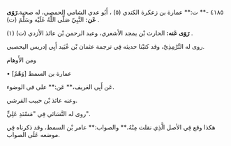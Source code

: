 ٤١٨٥ -** ت:** عمارة بن زعكرة الكندي (٥) ، أَبُو عدي الشامي الحمصي، له صحبة.**رَوَى عَن:** النَّبِيّ صَلَّى اللَّهُ عَلَيْه وسَلَّمَ (ت) .

**رَوَى عَنه:** الحارث بْن يمجد الأشعري، وعبد الرحمن بْن عائذ الأزدي (ت) (١) .

روى له التِّرْمِذِيّ، وقد كتبْنا حديثه فِي ترجمة عثمان بْن عُبَيد أَبِي إدريس اليحصبي.

ومن الأَوهام

• [وَهْمٌ] عمارة بن السمط

عَن أَبِي الغريف،** عَن:** علي في الوضوء.

وعنه عائذ بْن حبيب القرشي.

روى له النَّسَائي فِي "مَسْنَدِ عَلِيٍّ".

هكذا وقع فِي الأصل الَّذِي نقلت مِنْهُ،** والصواب:** عامر بْن السمط، وقد ذكرناه فِي موضعه عَلَى الصواب.